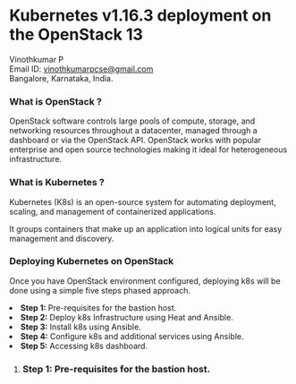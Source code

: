 # Kubernetes v1.16.3 deployment on the OpenStack 13

Vinothkumar P<br>
Email ID: vinothkumarpcse@gmail.com<br>
Bangalore, Karnataka, India.<br>

<h3>What is OpenStack ?</h3>
<p>OpenStack software controls large pools of compute, storage, and networking resources throughout a datacenter, managed through a dashboard or via the OpenStack API. OpenStack works with popular enterprise and open source technologies making it ideal for heterogeneous infrastructure.</p>
<h3>What is Kubernetes ?</h3>
<p>Kubernetes (K8s) is an open-source system for automating deployment, scaling, and management of containerized applications.</p>
<p>It groups containers that make up an application into logical units for easy management and discovery.</p>

<h3>Deploying Kubernetes on OpenStack</h3>
<p>Once you have OpenStack environment configured, deploying k8s will be done using a simple five steps phased approach.</p>

<li><b>Step 1:</b> Pre-requisites for the bastion host.</li>
<li><b>Step 2:</b> Deploy k8s Infrastructure using Heat and Ansible.</li>
<li><b>Step 3:</b> Install k8s using Ansible.</li>
<li><b>Step 4:</b> Configure k8s and additional services using Ansible.</li>
<li><b>Step 5:</b> Accessing k8s dashboard.</li>

<ol>
  <li><h3>Step 1: Pre-requisites for the bastion host.</h3></li>
</ol>
